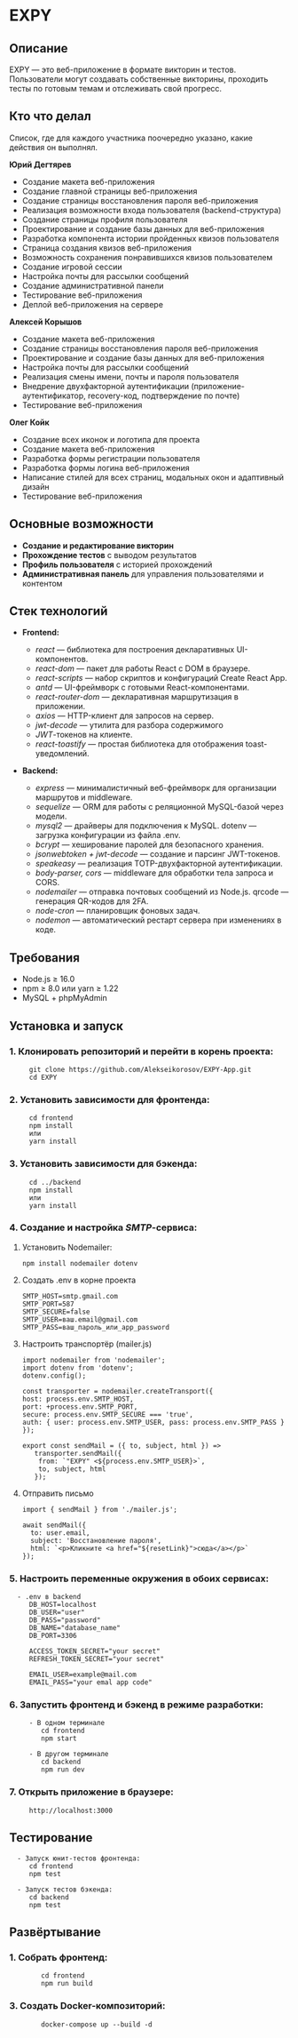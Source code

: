 # EXPY

   ## Описание
   
   EXPY — это веб-приложение в формате викторин и тестов. 
   Пользователи могут создавать собственные викторины, 
   проходить тесты по готовым темам и отслеживать свой прогресс.

   ## Кто что делал

   Cписок, где для каждого участника поочередно указано, какие действия он выполнял.
   
   
   **Юрий Дегтярев**
   
   * Создание макета веб-приложения
   * Создание главной страницы веб-приложения
   * Создание страницы восстановления пароля веб-приложения
   * Реализация возможности входа пользователя (backend-структура)
   * Создание страницы профиля пользователя
   * Проектирование и создание базы данных для веб-приложения
   * Разработка компонента истории пройденных квизов пользователя
   * Страница создания квизов веб-приложения
   * Возможность сохранения понравившихся квизов пользователем
   * Создание игровой сессии
   * Настройка почты для рассылки сообщений
   * Создание административной панели
   * Тестирование веб-приложения
   * Деплой веб-приложения на сервере
   
   **Алексей Корышов**
   
   * Создание макета веб-приложения
   * Создание страницы восстановления пароля веб-приложения
   * Проектирование и создание базы данных для веб-приложения
   * Настройка почты для рассылки сообщений
   * Реализация смены имени,       почты и пароля пользователя
   * Внедрение двухфакторной аутентификации (приложение-аутентификатор, recovery-код, подтверждение по почте)
   * Тестирование веб-приложения
   
   **Олег Койк**
   
   * Создание всех иконок и логотипа для проекта
   * Создание макета веб-приложения
   * Разработка формы регистрации пользователя
   * Разработка формы логина веб-приложения
   * Написание стилей для всех страниц, модальных окон и адаптивный дизайн
   * Тестирование веб-приложения

   
   ## Основные возможности
   
   - **Создание и редактирование викторин**  
   - **Прохождение тестов** с выводом результатов
   - **Профиль пользователя** с историей прохождений   
   - **Административная панель** для управления пользователями и контентом
   
   ## Стек технологий
   
   - **Frontend:**
     - *react* — библиотека для построения декларативных UI-компонентов.
     - *react-dom* — пакет для работы React с DOM в браузере.
     - *react-scripts* — набор скриптов и конфигураций Create React App.
     - *antd* — UI-фреймворк с готовыми React-компонентами.
     - *react-router-dom* — декларативная маршрутизация в приложении.
     - *axios* — HTTP-клиент для запросов на сервер.
     - *jwt-decode* — утилита для разбора содержимого
     - *JWT*-токенов на клиенте.
     - *react-toastify* — простая библиотека для отображения toast-уведомлений.
  
   - **Backend:**
     - *express* — минималистичный веб-фреймворк для организации маршрутов и middleware.
     - *sequelize* — ORM для работы с реляционной MySQL-базой через модели.
     - *mysql2* — драйверы для подключения к MySQL. dotenv — загрузка конфигурации из файла .env.
     - *bcrypt* — хеширование паролей для безопасного хранения.
     - *jsonwebtoken + jwt-decode* — создание и парсинг JWT-токенов.
     - *speakeasy* — реализация TOTP-двухфакторной аутентификации.
     - *body-parser, cors* — middleware для обработки тела запроса и CORS.
     - *nodemailer* — отправка почтовых сообщений из Node.js. qrcode — генерация QR-кодов для 2FA.
     - *node-cron* — планировщик фоновых задач.
     - *nodemon* — автоматический рестарт сервера при изменениях в коде.
   
   ## Требования
   
   - Node.js ≥ 16.0  
   - npm ≥ 8.0 или yarn ≥ 1.22  
   - MySQL + phpMyAdmin
   
   ## Установка и запуск
   
   ### 1. Клонировать репозиторий и перейти в корень проекта:
         git clone https://github.com/Alekseikorosov/EXPY-App.git
         cd EXPY
      
   ### 2. Установить зависимости для фронтенда:
         cd frontend
         npm install
         или
         yarn install
      
   ### 3. Установить зависимости для бэкенда:
         cd ../backend
         npm install
         или
         yarn install
   ### 4. Создание и настройка *SMTP*-сервиса:
   1. Установить Nodemailer:
      ```
      npm install nodemailer dotenv
      ```
            
   3. Создать .env в корне проекта
      ```
      SMTP_HOST=smtp.gmail.com
      SMTP_PORT=587
      SMTP_SECURE=false
      SMTP_USER=ваш.email@gmail.com
      SMTP_PASS=ваш_пароль_или_app_password
      ```
   
   4. Настроить транспортёр (mailer.js)
      ```
      import nodemailer from 'nodemailer';
      import dotenv from 'dotenv';
      dotenv.config();

      const transporter = nodemailer.createTransport({
      host: process.env.SMTP_HOST,
      port: +process.env.SMTP_PORT,
      secure: process.env.SMTP_SECURE === 'true',
      auth: { user: process.env.SMTP_USER, pass: process.env.SMTP_PASS }
      });

      export const sendMail = ({ to, subject, html }) =>
         transporter.sendMail({
          from: `"EXPY" <${process.env.SMTP_USER}>`,
          to, subject, html
         });
      ```
         
   5. Отправить письмо
      ```
      import { sendMail } from './mailer.js';

      await sendMail({
        to: user.email,
        subject: 'Восстановление пароля',
        html: `<p>Кликните <a href="${resetLink}">сюда</a></p>`
      });
      ```
      
   ### 5. Настроить переменные окружения в обоих сервисах:
      
      - .env в backend
         DB_HOST=localhost
         DB_USER="user"
         DB_PASS="password"
         DB_NAME="database_name"
         DB_PORT=3306
         
         ACCESS_TOKEN_SECRET="your secret"
         REFRESH_TOKEN_SECRET="your secret"
         
         EMAIL_USER=example@mail.com
         EMAIL_PASS="your emal app code"
   
   ### 6. Запустить фронтенд и бэкенд в режиме разработки:
         - В одном терминале
            cd frontend
            npm start
         
         - В другом терминале
            cd backend
            npm run dev
      
   ### 7. Открыть приложение в браузере:
         http://localhost:3000
      
   ## Тестирование
   
      - Запуск юнит-тестов фронтенда:
         cd frontend
         npm test
         
      - Запуск тестов бэкенда:
         cd backend
         npm test
   
   ## Развёртывание   
   
   ### 1. Собрать фронтенд:
            cd frontend
            npm run build
         
   ### 3. Создать Docker-композиторий:
            docker-compose up --build -d
      
